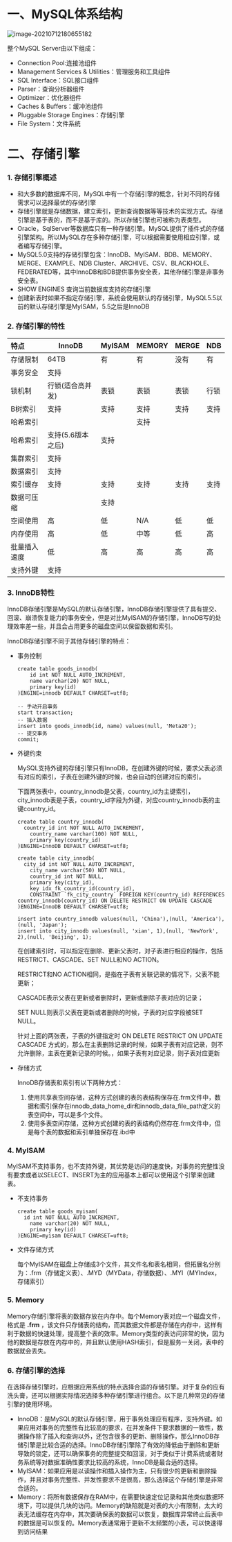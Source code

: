 # 一、MySQL体系结构

![image-20210712180655182](https://gitee.com/zyx95ovo/pic-bed/raw/master/data/image-20210712180655182.png)

整个MySQL Server由以下组成：

- Connection Pool:连接池组件
- Management Services & Utilities：管理服务和工具组件
- SQL Interface：SQL接口组件
- Parser：查询分析器组件
- Optimizer：优化器组件
- Caches & Buffers：缓冲池组件
- Pluggable Storage Engines：存储引擎
- File System：文件系统

# 二、存储引擎

### 1. 存储引擎概述

- 和大多数的数据库不同，MySQL中有一个存储引擎的概念，针对不同的存储需求可以选择最优的存储引擎
- 存储引擎就是存储数据，建立索引，更新查询数据等等技术的实现方式。存储引擎是基于表的，而不是基于库的。所以存储引擎也可被称为表类型。
- Oracle，SqlServer等数据库只有一种存储引擎。MySQL提供了插件式的存储引擎架构。所以MySQL存在多种存储引擎，可以根据需要使用相应引擎，或者编写存储引擎。
- MySQL5.0支持的存储引擎包含：InnoDB、MyISAM、BDB、MEMORY、MERGE、EXAMPLE、NDB Cluster、ARCHIVE、CSV、BLACKHOLE、FEDERATED等，其中InnoDB和BDB提供事务安全表，其他存储引擎是非事务安全表。
- SHOW ENGINES 查询当前数据库支持的存储引擎
- 创建新表时如果不指定存储引擎，系统会使用默认的存储引擎，MySQL5.5以前的默认存储引擎是MyISAM，5.5之后是InnoDB



### 2. 存储引擎的特性

| 特点         | InnoDB            | MyISAM | MEMORY | MERGE | NDB  |
| :----------- | ----------------- | ------ | ------ | ----- | ---- |
| 存储限制     | 64TB              | 有     | 有     | 没有  | 有   |
| 事务安全     | 支持              |        |        |       |      |
| 锁机制       | 行锁(适合高并发)  | 表锁   | 表锁   | 表锁  | 行锁 |
| B树索引      | 支持              | 支持   | 支持   | 支持  | 支持 |
| 哈希索引     |                   |        | 支持   |       |      |
| 哈希索引     | 支持(5.6版本之后) | 支持   |        |       |      |
| 集群索引     | 支持              |        |        |       |      |
| 数据索引     | 支持              |        |        |       |      |
| 索引缓存     | 支持              | 支持   | 支持   | 支持  | 支持 |
| 数据可压缩   |                   | 支持   |        |       |      |
| 空间使用     | 高                | 低     | N/A    | 低    | 低   |
| 内存使用     | 高                | 低     | 中等   | 低    | 高   |
| 批量插入速度 | 低                | 高     | 高     | 高    | 高   |
| 支持外键     | 支持              |        |        |       |      |



### 3. InnoDB特性

InnoDB存储引擎是MySQL的默认存储引擎，InnoDB存储引擎提供了具有提交、回滚、崩溃恢复能力的事务安全，但是对比MyISAM的存储引擎，InnoDB写的处理效率差一些，并且会占用更多的磁盘空间以保留数据和索引。

InnoDB存储引擎不同于其他存储引擎的特点：

- 事务控制

  ```mysql
  create table goods_innodb(
      id int NOT NULL AUTO_INCREMENT,
      name varchar(20) NOT NULL,
      primary key(id)
  )ENGINE=innodb DEFAULT CHARSET=utf8;
  
  -- 手动开启事务
  start transaction;
  -- 插入数据
  insert into goods_innodb(id, name) values(null, 'Meta20');
  -- 提交事务
  commit;
  ```

- 外键约束

  MySQL支持外键的存储引擎只有InnoDB，在创建外键的时候，要求父表必须有对应的索引，子表在创建外键的时候，也会自动的创建对应的索引。

  下面两张表中，country_innodb是父表，country_id为主键索引，city_innodb表是子表，country_id字段为外键，对应country_innodb表的主键country_id。

  ```mysql
  create table country_innodb(
  	country_id int NOT NULL AUTO_INCREMENT,
      country_name varchar(100) NOT NULL,
      primary key(country_id)
  )ENGINE=InnoDB DEFAULT CHARSET=utf8;
  
  create table city_innodb(
  	city_id int NOT NULL AUTO_INCREMENT,
      city_name varchar(50) NOT NULL,
      country_id int NOT NULL,
      primary key(city_id),
      key idx_fk_country_id(country_id),
      CONSTRAINT `fk_city_country` FOREIGN KEY(country_id) REFERENCES country_innodb(country_id) ON DELETE RESTRICT ON UPDATE CASCADE
  )ENGINE=InnoDB DEFAULT CHARSET=utf8;
  
  insert into country_innodb values(null, 'China'),(null, 'America'),(null, 'Japan');
  insert into city_innodb values(null, 'xian', 1),(null, 'NewYork', 2),(null, 'Beijing', 1);
  ```

  在创建索引时，可以指定在删除、更新父表时，对子表进行相应的操作，包括RESTRICT、CASCADE、SET NULL和NO ACTION。

  RESTRICT和NO ACTION相同，是指在子表有关联记录的情况下，父表不能更新；

  CASCADE表示父表在更新或者删除时，更新或删除子表对应的记录；

  SET NULL则表示父表在更新或者删除的时候，子表的对应字段被SET NULL。

  针对上面的两张表，子表的外键指定时 ON DELETE RESTRICT ON UPDATE CASCADE 方式的，那么在主表删除记录的时候，如果子表有对应记录，则不允许删除，主表在更新记录的时候。，如果子表有对应记录，则子表对应更新

- 存储方式

  InnoDB存储表和索引有以下两种方式：

  1. 使用共享表空间存储，这种方式创建的表的表结构保存在.frm文件中，数据和索引保存在innodb_data_home_dir和innodb_data_file_path定义的表空间中，可以是多个文件。
  2. 使用多表空间存储，这种方式创建的表的表结构仍然存在.frm文件中，但是每个表的数据和索引单独保存在.ibd中



### 4. MyISAM

MyISAM不支持事务，也不支持外键，其优势是访问的速度快，对事务的完整性没有要求或者以SELECT、INSERT为主的应用基本上都可以使用这个引擎来创建表。

- 不支持事务

  ```mysql
  create table goods_myisam(
  	id int NOT NULL AUTO_INCREMENT,
      name varchar(20) NOT NULL,
      primary key(id)
  )ENGINE=myisam DEFAULT CHARSET=uft8;
  ```

- 文件存储方式

  每个MyISAM在磁盘上存储成3个文件，其文件名和表名相同，但拓展名分别为：.frm（存储定义表）、.MYD（MYData，存储数据）、.MYI（MYIndex，存储索引）



### 5. Memory

​	Memory存储引擎将表的数据存放在内存中。每个Memory表对应一个磁盘文件，格式是 **.frm** ，该文件只存储表的结构，而其数据文件都是存储在内存中，这样有利于数据的快速处理，提高整个表的效率。Memory类型的表访问非常的快，因为他的数据是存放在内存中的，并且默认使用HASH索引，但是服务一关闭，表中的数据就会丢失。

 

### 6. 存储引擎的选择

​	在选择存储引擎时，应根据应用系统的特点选择合适的存储引擎。对于复杂的应有洗头膏，还可以根据实际情况选择多种存储引擎进行组合。以下是几种常见的存储引擎的使用环境。

- InnoDB：是MySQL的默认存储引擎，用于事务处理应有程序，支持外键。如果应用对事务的完整性有比较高的要求，在并发条件下要求数据的一致性，数据操作除了插入和查询以外，还包含很多的更新、删除操作，那么InnoDB存储引擎是比较合适的选择。InnoDB存储引擎除了有效的降低由于删除和更新导致的锁定，还可以确保事务的完整提交和回滚，对于类似于计费系统或者财务系统等对数据准确性要求比较高的系统，InnoDB是最合适的选择。
- MyISAM：如果应用是以读操作和插入操作为主，只有很少的更新和删除操作，并且对事务完整性、并发性要求不是很高，那么选择这个存储引擎是非常合适的。
- Memory：将所有数据保存在RAM中，在需要快速定位记录和其他类似数据环境下，可以提供几块的访问。Memory的缺陷就是对表的大小有限制，太大的表无法缓存在内存中，其次要确保表的数据可以恢复，数据库异常终止后表中的数据是可以恢复的。Memory表通常用于更新不太频繁的小表，可以快速得到访问结果

